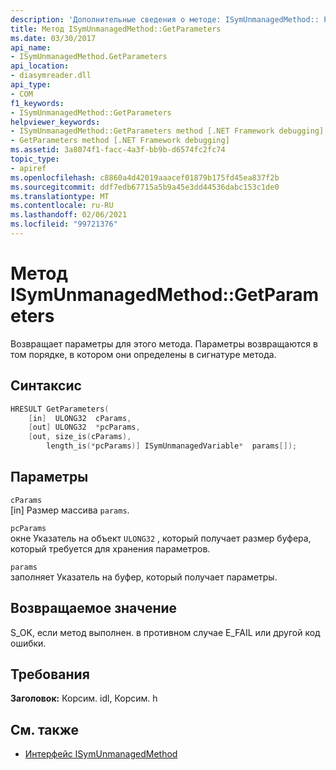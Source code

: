 ```yaml
---
description: 'Дополнительные сведения о методе: ISymUnmanagedMethod:: Parameters'
title: Метод ISymUnmanagedMethod::GetParameters
ms.date: 03/30/2017
api_name:
- ISymUnmanagedMethod.GetParameters
api_location:
- diasymreader.dll
api_type:
- COM
f1_keywords:
- ISymUnmanagedMethod::GetParameters
helpviewer_keywords:
- ISymUnmanagedMethod::GetParameters method [.NET Framework debugging]
- GetParameters method [.NET Framework debugging]
ms.assetid: 3a8074f1-facc-4a3f-bb9b-d6574fc2fc74
topic_type:
- apiref
ms.openlocfilehash: c8860a4d42019aaacef01879b175fd45ea837f2b
ms.sourcegitcommit: ddf7edb67715a5b9a45e3dd44536dabc153c1de0
ms.translationtype: MT
ms.contentlocale: ru-RU
ms.lasthandoff: 02/06/2021
ms.locfileid: "99721376"
---
```

# <a name="isymunmanagedmethodgetparameters-method"></a>Метод ISymUnmanagedMethod::GetParameters

Возвращает параметры для этого метода. Параметры возвращаются в том порядке, в котором они определены в сигнатуре метода.  
  
## <a name="syntax"></a>Синтаксис  
  
```cpp  
HRESULT GetParameters(  
    [in]  ULONG32  cParams,  
    [out] ULONG32  *pcParams,  
    [out, size_is(cParams),  
        length_is(*pcParams)] ISymUnmanagedVariable*  params[]);  
```  
  
## <a name="parameters"></a>Параметры  

 `cParams`  
 [in] Размер массива `params`.  
  
 `pcParams`  
 окне Указатель на объект `ULONG32` , который получает размер буфера, который требуется для хранения параметров.  
  
 `params`  
 заполняет Указатель на буфер, который получает параметры.  
  
## <a name="return-value"></a>Возвращаемое значение  

 S_OK, если метод выполнен. в противном случае E_FAIL или другой код ошибки.  
  
## <a name="requirements"></a>Требования  

 **Заголовок:** Корсим. idl, Корсим. h  
  
## <a name="see-also"></a>См. также

- [Интерфейс ISymUnmanagedMethod](isymunmanagedmethod-interface.md)
